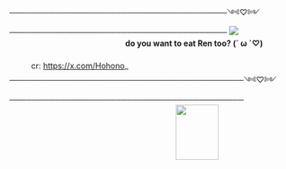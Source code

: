 ───────────────────────────────────────༺♡༻───────────────────────────────────────
![](https://pbs.twimg.com/media/GlX3qZGXgAANNew?format=jpg&name=medium)
ㅤㅤㅤㅤㅤㅤㅤㅤㅤㅤㅤㅤㅤㅤㅤㅤㅤㅤㅤㅤㅤㅤㅤ**do you want to eat Ren too? (´ ω `♡)**
ㅤㅤㅤㅤㅤㅤㅤㅤㅤㅤㅤㅤㅤㅤㅤㅤㅤㅤㅤㅤㅤㅤㅤㅤㅤㅤㅤㅤㅤㅤㅤㅤㅤㅤㅤㅤㅤㅤㅤㅤㅤㅤㅤㅤㅤсr: https://x.com/Hohono_
──────────────────────────────────────────༺♡༻──────────────────────────────────────────
ㅤㅤㅤㅤㅤㅤㅤㅤㅤㅤㅤㅤㅤㅤㅤㅤㅤㅤㅤㅤㅤㅤㅤㅤㅤㅤㅤㅤㅤ<img src="https://c.tenor.com/kGQQx1QsTr4AAAAd/tenor.gif" width="76" height="98">
